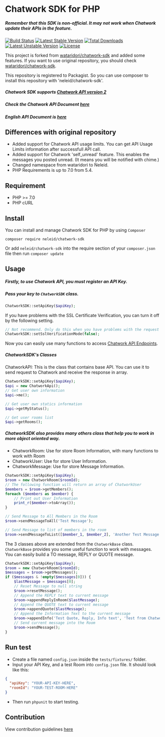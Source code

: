 Chatwork SDK for PHP
==========
##### Remember that this SDK is non-official. It may not work when Chatwork update their APIs in the feature.

[![Build Status](https://travis-ci.org/neleid/chatwork-sdk.svg?branch=master)](https://travis-ci.org/neleid/chatwork-sdk)
[![Latest Stable Version](https://poser.pugx.org/neleid/chatwork-sdk/v/stable)](https://packagist.org/packages/neleid/chatwork-sdk)
[![Total Downloads](https://poser.pugx.org/neleid/chatwork-sdk/downloads)](https://packagist.org/packages/neleid/chatwork-sdk)
[![Latest Unstable Version](https://poser.pugx.org/neleid/chatwork-sdk/v/unstable)](https://packagist.org/packages/neleid/chatwork-sdk)
[![License](https://poser.pugx.org/neleid/chatwork-sdk/license)](https://packagist.org/packages/neleid/chatwork-sdk)

This project is forked from [wataridori/chatwork-sdk](https://github.com/wataridori/chatwork-sdk) and added some features. If you want to use original repository, you should check [wataridori/chatwork-sdk](https://github.com/wataridori/chatwork-sdk).

This repository is registered to Packagist. So you can use composer to install this repository with 'neleid/chatwork-sdk'.

##### Chatwork SDK supports [Chatwork API version 2](http://help.chatwork.com/hc/ja/articles/115000019401)
##### Check the Chatwork API Document [here](http://developer.chatwork.com/ja/index.html)
##### English API Document is [here](http://download.chatwork.com/ChatWork_API_Documentation.pdf)

## Differences with original repository
* Added support for Chatwork API usage limits. You can get API Usage Limits information after successfull API call.
* Added support for Chatwork 'self_unread' feature. This enables the messages you posted unread. (It means you will be notified with chime.)
* Changed namespace from wataridori to Neleid.
* PHP Requirements is up to 7.0 from 5.4.

## Requirement
* PHP >= 7.0
* PHP cURL

## Install

You can install and manage Chatwork SDK for PHP by using `Composer`

```
composer require neleid/chatwork-sdk
```

Or add `neleid/chatwork-sdk` into the require section of your `composer.json` file then run `composer update`

## Usage

##### Firstly, to use Chatwork API, you must register an API Key.
##### Pass your key to `ChatworkSDK` class.
```php
ChatworkSDK::setApiKey($apiKey);
```

If you have problems with the SSL Certificate Verification, you can turn it off by the following setting.
```php
// Not recommend. Only do this when you have problems with the request
ChatworkSDK::setSslVerificationMode(false);
```

Now you can easily use many functions to access [Chatwork API Endpoints](http://developer.chatwork.com/ja/endpoints.html).

##### ChatworkSDK's Classes

ChatworkAPI: This is the class that contains base API. You can use it to send request to Chatwork and receive the response in array.
```php
ChatworkSDK::setApiKey($apiKey);
$api = new ChatworkApi();
// Get user own information
$api->me();

// Get user own statics information
$api->getMyStatus();

// Get user rooms list
$api->getRooms();
```

##### ChatworkSDK also provides many others class that help you to work in more object oriented way.
* ChatworkRoom: Use for store Room Information, with many functions to work with Room
* ChatworkUser: Use for store User Information.
* ChatworkMessage: Use for store Message Information.

```php
ChatworkSDK::setApiKey($apiKey);
$room = new ChatworkRoom($roomId);
// The following function will return an array of ChatworkUser
$members = $room->getMembers();
foreach ($members as $member) {
    // Print out User Information
    print_r($member->toArray());
}

// Send Message to All Members in the Room
$room->sendMessageToAll('Test Message');

// Send Message to list of members in the room
$room->sendMessageToList([$member_1, $member_2], 'Another Test Message');
```

The 3 classes above are extended from the `ChatworkBase` class. `ChatworkBase` provides you some useful function to work with messages.
You can easily build a TO message, REPLY or QUOTE message.
```php
ChatworkSDK::setApiKey($apiKey);
$room = new ChatworkRoom($roomId);
$messages = $room->getMessages();
if ($messages & !empty($messages[0])) {
    $lastMessage = $messages[0];
    // Reset Message to null string
    $room->resetMessage();
    // Append the REPLY text to current message
    $room->appendReplyInRoom($lastMessage);
    // Append the QUOTE text to current message
    $room->appendQuote($lastMessage);
    // Append the Information Text to the current message
    $room->appendInfo('Test Quote, Reply, Info text', 'Test from Chatwork-SDK');
    // Send current message into the Room
    $room->sendMessage();
}
```

## Run test
* Create a file named `config.json` inside the `tests/fixtures/` folder.
* Input your API Key, and a test Room into `config.json` file. It should look like this:
```json
{
  "apiKey": "YOUR-API-KEY-HERE",
  "roomId": "YOUR-TEST-ROOM-HERE"
}
```
* Then run `phpunit` to start testing.

## Contribution
View contribution guidelines [here](./CONTRIBUTING.md)

